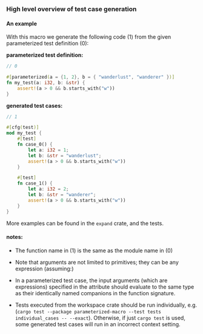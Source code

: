 ### High level overview of test case generation

#### An example

With this macro we generate the following code (1) from the given parameterized test definition (0):

**parameterized test definition:**

```rust
// 0

#[parameterized(a = {1, 2}, b = { "wanderlust", "wanderer" })]
fn my_test(a: i32, b: &str) {
    assert!(a > 0 && b.starts_with("w"))
}
```


**generated test cases:**
```rust
// 1

#[cfg(test)]
mod my_test {
    #[test]
    fn case_0() {
        let a: i32 = 1;
        let b: &str = "wanderlust";
        assert!(a > 0 && b.starts_with("w"))
    }

    #[test]
    fn case_1() {
        let a: i32 = 2;
        let b: &str = "wanderer";
        assert!(a > 0 && b.starts_with("w"))
    }
}
```

More examples can be found in the `expand` crate, and the tests.

#### notes:
- The function name in (1) is the same as the module name in (0)

- Note that arguments are not limited to primitives; they can be any expression (assuming:)

- In a parameterized test case, the input arguments (which are expressions) specified in the attribute should evaluate
  to the same type as their identically named companions in the function signature.

- Tests executed from the workspace crate should be run individually, e.g.
    (`cargo test --package parameterized-macro --test tests individual_cases -- --exact`).
    Otherwise, if just `cargo test` is used, some generated test cases will run in an incorrect context setting.
